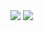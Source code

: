 <!--
**YouSun4423/YouSun4423** is a ✨ _special_ ✨ repository because its `README.md` (this file) appears on your GitHub profile.

Here are some ideas to get you started:

- 🔭 I’m currently working on ...
- 🌱 I’m currently learning ...
- 👯 I’m looking to collaborate on ...
- 🤔 I’m looking for help with ...
- 💬 Ask me about ...
- 📫 How to reach me: ...
- 😄 Pronouns: ...
- ⚡ Fun fact: ...
-->

<img src="https://yousun4423.github.io/stats-proxy/" />
<img src="[https://github-readme-stats-7n0qfyhgm-yousun4423s-projects.vercel.app/api/top-langs/?username=YouSun4423&layout=compact](https://github-readme-stats-7n0qfyhgm-yousun4423s-projects.vercel.app/api/top-langs/?username=YouSun4423&layout=compact&count_private=true)"/>

